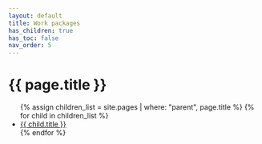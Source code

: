 ```yaml
---
layout: default
title: Work packages
has_children: true
has_toc: false
nav_order: 5
---
```


# {{ page.title }}

<ul>
{% assign children_list = site.pages | where: "parent", page.title %}
{% for child in children_list %}
<li><a href="{{ child.url | absolute_url }}">{{ child.title }}</a></li>
{% endfor %}
</ul>

